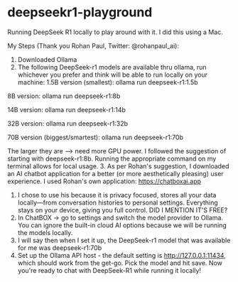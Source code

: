 # deepseekr1-playground
Running DeepSeek R1 locally to play around with it. I did this using a Mac.  


My Steps (Thank you Rohan Paul, Twitter: @rohanpaul_ai):

1. Downloaded Ollama
2. The following DeepSeek-r1 models are available thru ollama, run whichever you prefer and think will be able to run locally on your machine:
1.5B version (smallest):
ollama run deepseek-r1:1.5b

8B version:
ollama run deepseek-r1:8b

14B version:
ollama run deepseek-r1:14b

32B version:
ollama run deepseek-r1:32b

70B version (biggest/smartest):
ollama run deepseek-r1:70b

The larger they are --> need more GPU power. I followed the suggestion of starting with deepseek-r1:8b. Running the appropriate command on my terminal allows for local usage. 
3. As per Rohan's suggestion, I downloaded an AI chatbot application for a better (or more aesthetically pleasing) user experience. I used Rohan's own application: https://chatboxai.app
  1. I chose to use his because it is privacy focused, stores all your data locally—from conversation histories to personal settings. Everything stays on your device, giving you full control. DID I MENTION IT'S FREE? 
  2. In ChatBOX -> go to settings and switch the model provider to Ollama. You can ignore the built-in cloud AI options because we will be running the models locally.
  3. I will say then when I set it up, the DeepSeek-r1 model that was available for me was deepseek-r1:70b
  4. Set up the Ollama API host - the default setting is http://127.0.0.1:11434, which should work from the get-go. Pick the model and hit save. Now you're ready to chat with DeepSeek-R1 while running it locally!


